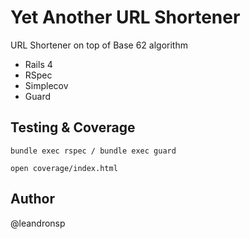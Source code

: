 Yet Another URL Shortener
==========

URL Shortener on top of Base 62 algorithm

* Rails 4
* RSpec
* Simplecov
* Guard

Testing & Coverage
-
```
bundle exec rspec / bundle exec guard

open coverage/index.html
```
Author
-
@leandronsp